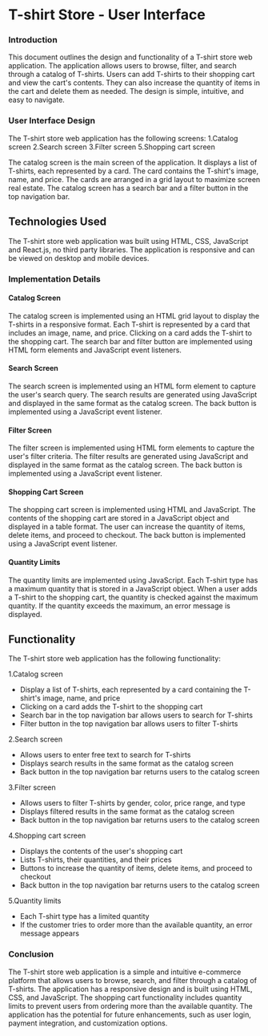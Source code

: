 # T-shirt Store - User Interface
### Introduction
This document outlines the design and functionality of a T-shirt store web application. The application allows users to browse, filter, and search through a catalog of T-shirts. Users can add T-shirts to their shopping cart and view the cart's contents. They can also increase the quantity of items in the cart and delete them as needed. The design is simple, intuitive, and easy to navigate.

### User Interface Design
The T-shirt store web application has the following screens:
1.Catalog screen
2.Search screen
3.Filter screen
5.Shopping cart screen

The catalog screen is the main screen of the application. It displays a list of T-shirts, each represented by a card. The card contains the T-shirt's image, name, and price. The cards are arranged in a grid layout to maximize screen real estate. The catalog screen has a search bar and a filter button in the top navigation bar.

## Technologies Used
The T-shirt store web application was built using HTML, CSS, JavaScript and React.js, no third party libraries. The application is responsive and can be viewed on desktop and mobile devices.

### Implementation Details
#### Catalog Screen
The catalog screen is implemented using an HTML grid layout to display the T-shirts in a responsive format. Each T-shirt is represented by a card that includes an image, name, and price. Clicking on a card adds the T-shirt to the shopping cart. The search bar and filter button are implemented using HTML form elements and JavaScript event listeners.

#### Search Screen
The search screen is implemented using an HTML form element to capture the user's search query. The search results are generated using JavaScript and displayed in the same format as the catalog screen. The back button is implemented using a JavaScript event listener.

#### Filter Screen
The filter screen is implemented using HTML form elements to capture the user's filter criteria. The filter results are generated using JavaScript and displayed in the same format as the catalog screen. The back button is implemented using a JavaScript event listener.

#### Shopping Cart Screen
The shopping cart screen is implemented using HTML and JavaScript. The contents of the shopping cart are stored in a JavaScript object and displayed in a table format. The user can increase the quantity of items, delete items, and proceed to checkout. The back button is implemented using a JavaScript event listener.

#### Quantity Limits
The quantity limits are implemented using JavaScript. Each T-shirt type has a maximum quantity that is stored in a JavaScript object. When a user adds a T-shirt to the shopping cart, the quantity is checked against the maximum quantity. If the quantity exceeds the maximum, an error message is displayed.

## Functionality
The T-shirt store web application has the following functionality:

1.Catalog screen
- Display a list of T-shirts, each represented by a card containing the T-shirt's image, name, and price
- Clicking on a card adds the T-shirt to the shopping cart
- Search bar in the top navigation bar allows users to search for T-shirts
- Filter button in the top navigation bar allows users to filter T-shirts

2.Search screen
- Allows users to enter free text to search for T-shirts
- Displays search results in the same format as the catalog screen
- Back button in the top navigation bar returns users to the catalog screen

3.Filter screen
- Allows users to filter T-shirts by gender, color, price range, and type
- Displays filtered results in the same format as the catalog screen
- Back button in the top navigation bar returns users to the catalog screen

4.Shopping cart screen
- Displays the contents of the user's shopping cart
- Lists T-shirts, their quantities, and their prices
- Buttons to increase the quantity of items, delete items, and proceed to checkout
- Back button in the top navigation bar returns users to the catalog screen

5.Quantity limits
- Each T-shirt type has a limited quantity
- If the customer tries to order more than the available quantity, an error message appears

### Conclusion
The T-shirt store web application is a simple and intuitive e-commerce platform that allows users to browse, search, and filter through a catalog of T-shirts. The application has a responsive design and is built using HTML, CSS, and JavaScript. The shopping cart functionality includes quantity limits to prevent users from ordering more than the available quantity. The application has the potential for future enhancements, such as user login, payment integration, and customization options.